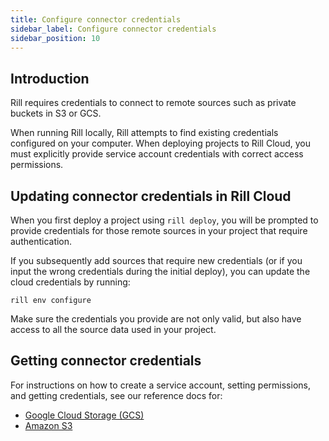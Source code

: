 ```yaml
---
title: Configure connector credentials
sidebar_label: Configure connector credentials
sidebar_position: 10
---
```


## Introduction

Rill requires credentials to connect to remote sources such as private buckets in S3 or GCS.

When running Rill locally, Rill attempts to find existing credentials configured on your computer. When deploying projects to Rill Cloud, you must explicitly provide service account credentials with correct access permissions.

## Updating connector credentials in Rill Cloud

When you first deploy a project using `rill deploy`, you will be prompted to provide credentials for those remote sources in your project that require authentication.

If you subsequently add sources that require new credentials (or if you input the wrong credentials during the initial deploy), you can update the cloud credentials by running:
```
rill env configure
```

Make sure the credentials you provide are not only valid, but also have access to all the source data used in your project.

## Getting connector credentials

For instructions on how to create a service account, setting permissions, and getting credentials, see our reference docs for:

- [Google Cloud Storage (GCS)](../reference/connectors/gcs.md)
- [Amazon S3](../reference/connectors/s3.md)
